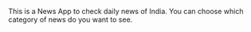 This is a News App to check daily news of India.
You can choose which category of news do you want to see.
